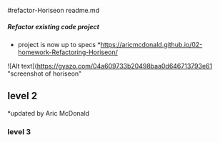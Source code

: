 #refactor-Horiseon readme.md
##### Refactor existing code project
* project is now up to specs
*https://aricmcdonald.github.io/02-homework-Refactoring-Horiseon/

![Alt text](https://gyazo.com/04a609733b20498baa0d646713793e61 "screenshot of horiseon"

## level 2
*updated by Aric McDonald


### level 3